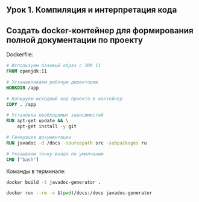 ## Урок 1. Компиляция и интерпретация кода

## Создать docker-контейнер для формирования полной документации по проекту

Dockerfile:

```Dockerfile
# Используем базовый образ с JDK 11
FROM openjdk:11

# Устанавливаем рабочую директорию
WORKDIR /app

# Копируем исходный код проекта в контейнер
COPY . /app

# Установка необходимых зависимостей
RUN apt-get update && \
    apt-get install -y git

# Генерация документации
RUN javadoc -d /docs -sourcepath src -subpackages ru

# Указываем точку входа по умолчанию
CMD ["bash"]
```

Команды в терминале:

```bash
docker build -t javadoc-generator .
```

```bash
docker run --rm -v $(pwd)/docs:/docs javadoc-generator
```
